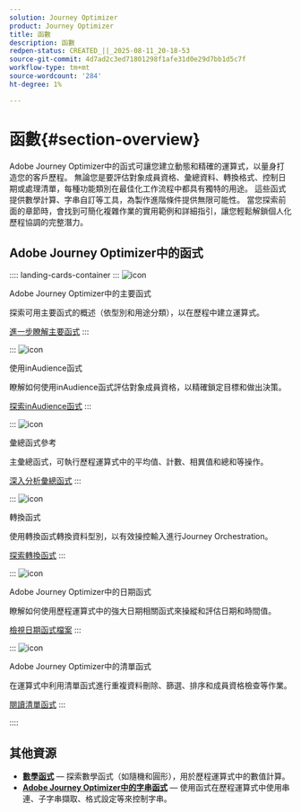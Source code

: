 ```yaml
---
solution: Journey Optimizer
product: Journey Optimizer
title: 函數
description: 函數
redpen-status: CREATED_||_2025-08-11_20-18-53
source-git-commit: 4d7ad2c3ed71801298f1afe31d0e29d7bb1d5c7f
workflow-type: tm+mt
source-wordcount: '284'
ht-degree: 1%

---
```



# 函數{#section-overview}

Adobe Journey Optimizer中的函式可讓您建立動態和精確的運算式，以量身打造您的客戶歷程。 無論您是要評估對象成員資格、彙總資料、轉換格式、控制日期或處理清單，每種功能類別在最佳化工作流程中都具有獨特的用途。 這些函式提供數學計算、字串自訂等工具，為製作進階條件提供無限可能性。 當您探索前面的章節時，會找到可簡化複雜作業的實用範例和詳細指引，讓您輕鬆解鎖個人化歷程協調的完整潛力。

## Adobe Journey Optimizer中的函式

:::: landing-cards-container
:::
![icon](https://cdn.experienceleague.adobe.com/icons/code-branch.svg)

Adobe Journey Optimizer中的主要函式

探索可用主要函式的概述（依型別和用途分類），以在歷程中建立運算式。

[進一步瞭解主要函式](../using/building-journeys/expression/functions.md)
:::

:::
![icon](https://cdn.experienceleague.adobe.com/icons/bullseye.svg)

使用inAudience函式

瞭解如何使用inAudience函式評估對象成員資格，以精確鎖定目標和做出決策。

[探索inAudience函式](../using/building-journeys/functions/functioninaudience.md)
:::

:::
![icon](https://cdn.experienceleague.adobe.com/icons/chart-line.svg)

彙總函式參考

主彙總函式，可執行歷程運算式中的平均值、計數、相異值和總和等操作。

[深入分析彙總函式](aggregation-landing-page.md)
:::

:::
![icon](https://cdn.experienceleague.adobe.com/icons/exchange-alt.svg)

轉換函式

使用轉換函式轉換資料型別，以有效操控輸入進行Journey Orchestration。

[探索轉換函式](conversion-landing-page.md)
:::

:::
![icon](https://cdn.experienceleague.adobe.com/icons/calendar-alt.svg)

Adobe Journey Optimizer中的日期函式

瞭解如何使用歷程運算式中的強大日期相關函式來操縱和評估日期和時間值。

[檢視日期函式檔案](date-landing-page.md)
:::

:::
![icon](https://cdn.experienceleague.adobe.com/icons/list-check.svg)

Adobe Journey Optimizer中的清單函式

在運算式中利用清單函式進行重複資料刪除、篩選、排序和成員資格檢查等作業。

[閱讀清單函式](list-landing-page.md)
:::

::::


## 其他資源

- **[數學函式](math-landing-page.md)** — 探索數學函式（如隨機和圓形），用於歷程運算式中的數值計算。
- **[Adobe Journey Optimizer中的字串函式](string-landing-page.md)** — 使用函式在歷程運算式中使用串連、子字串擷取、格式設定等來控制字串。

